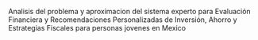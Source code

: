Analisis del problema y aproximacion del sistema experto para Evaluación Financiera y 
Recomendaciones Personalizadas de Inversión, Ahorro y 
Estrategias Fiscales para personas jovenes en Mexico
